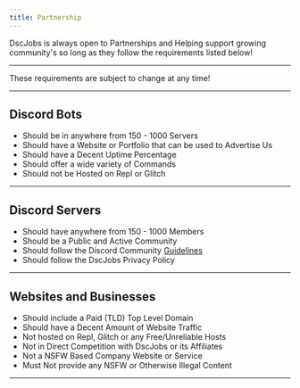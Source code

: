 ```yaml
---
title: Partnership
---
```


DscJobs is always open to Partnerships and Helping support growing community's
so long as they follow the requirements listed below!

---

<Alert type="info">
  These requirements are subject to change at any time!
</Alert>

---

## Discord Bots
- Should be in anywhere from 150 - 1000 Servers
- Should have a Website or Portfolio that can be used to Advertise Us
- Should have a Decent Uptime Percentage
- Should offer a wide variety of Commands
- Should not be Hosted on Repl or Glitch 

---

## Discord Servers
- Should have anywhere from 150 - 1000 Members
- Should be a Public and Active Community
- Should follow the Discord Community [Guidelines](https://discord.com/guidelines)
- Should follow the DscJobs Privacy Policy

---

## Websites and Businesses
- Should include a Paid (TLD) Top Level Domain
- Should have a Decent Amount of Website Traffic
- Not hosted on Repl, Glitch or any Free/Unreliable Hosts
- Not in Direct Competition with DscJobs or its Affiliates
- Not a NSFW Based Company Website or Service
- Must Not provide any NSFW or Otherwise Illegal Content

---
